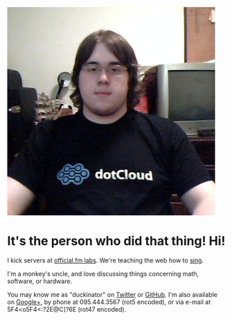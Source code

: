 <img src="/avatar.jpg" alt="">

# It's the person who did that thing! Hi!

I kick servers at [official.fm labs](http://labs.official.fm). We're teaching the web how to [sing](http://codecs.ofmlabs.org).

I'm a monkey's uncle, and love discussing things concerning math, software, or hardware.

<!--sse-->

You may know me as "duckinator" on [Twitter](http://twitter.com/duckinator) or [GitHub](http://github.com/duckinator). I'm also available on [Google+](http://duckinator.net/+), by phone at <span class="rot5" data-rot="095.444.3567">095.444.3567 (rot5 encoded)</span>, or via e-mail at <span class="rot47 mail" data-rot="5F4&lt;o5F4&lt;:?2E@C]?6E">5F4&lt;o5F4&lt;:?2E@C]?6E (rot47 encoded)</span>.

<!-- email: 5F4<o5F4<:?2E@C]?6E -->

<!--/sse-->

